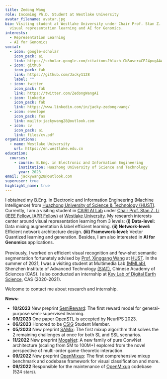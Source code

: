 ```yaml
---
title: Zedong Wang
role: Incoming Ph.D. Student at Westlake University
avatar_filename: avatar.jpg
bio: Visiting student at Westlake University under Chair Prof. Stan Z. Li, focusing on
  visual representation learning and AI for Genomics.
interests:
  - Representation Learning
  - AI for Genomics
social:
  - icon: google-scholar
    icon_pack: ai
    link: https://scholar.google.com/citations?hl=zh-CN&user=CEJ4pugAAAAJ
  - icon: github
    icon_pack: fab
    link: https://github.com/Jacky1128
    label: ""
  - icon: twitter
    icon_pack: fab
    link: https://twitter.com/ZedongWangAI
  - icon: linkedin
    icon_pack: fab
    link: https://www.linkedin.com/in/jacky-zedong-wang/
  - icon: envelope
    icon_pack: fas
    link: mailto:jackywang28@outlook.com
  - icon: cv
    icon_pack: ai
    link: files/cv.pdf
organizations:
  - name: Westlake University
    url: https://en.westlake.edu.cn
education:
  courses:
    - course: B.Eng. in Electronic and Information Engineering
      institution: Huazhong University of Science and Technology
      year: 2023
email: jackywang28@outlook.com
superuser: true
highlight_name: true
---
```

I obtained my B.Eng. in Electronic and Information Engineering (Machine Intelligence) from [Huazhong University of Science & Technology (HUST)](https://en.wikipedia.org/wiki/Huazhong_University_of_Science_and_Technology). Currently, I am a visiting student in [CAIRI AI Lab](https://github.com/Westlake-AI) under [Chair Prof. Stan Z. Li (IEEE Fellow, IAPR Fellow)](https://scholar.google.com/citations?user=Y-nyLGIAAAAJ&hl=zh-CN&oi=ao) at [Westlake University](https://en.westlake.edu.cn/). My research interests center around visual representation learning from 3 levels: **(i) Data-level:** Data mixing augmentation & label efficient learning. **(ii) Network-level:** Efficient network architecture design. **(iii) Framework-level:** Vector Quantized learning and generation. Besides, I am also interested in **AI for Genomics** applications. \
\
Previously, I worked on efficient visual recognition and few-shot semantic segmentation fortunately advised by [Prof. Xinggang Wang](https://scholar.google.com/citations?hl=zh-CN&user=qNCTLV0AAAAJ) at [HUST](https://en.wikipedia.org/wiki/Huazhong_University_of_Science_and_Technology). In the summer of 2021, I was a visiting student at Multimedia Lab [(MMLab)](http://mmlab.siat.ac.cn/), Shenzhen Institute of Advanced Technology [(SIAT)](https://english.siat.ac.cn/), Chinese Academy of Sciences (CAS). I also conducted an internship at [Key Lab of Digital Earth Science](http://www.digitalearthlab.com.cn/), CAS (2020-2021).

Welcome to contact me about research and internship.

**News:**
* **10/2023**   New preprint [SemiReward](https://arxiv.org/abs/2310.03013): The first reward model for general-purpose semi-supervised learning.
* **09/2023**   One paper [OpenSTL](https://arxiv.org/abs/2306.11249) is accepted by NeurIPS 2023.
* **06/2023**   Honored to be [CSIG](https://www.csig.org.cn) Student Member.
* **05/2023**   New preprint [SAMix](https://arxiv.org/abs/2111.15454): The first mixup algorithm that solves the 2 remaining challenges at once for both SL and SSL scenarios.
* **11/2022**   New preprint [MogaNet](https://arxiv.org/abs/2211.03295): A new family of pure ConvNet architecture (scaling from 5M to 100M+) explored from the novel perspective of multi-order game-theoretic interaction.
* **09/2022**   New preprint [OpenMixup](https://arxiv.org/abs/2209.04851): The first comprehensive mixup benchmark and codebase framework for visual classification and more.
* **09/2022**   Responsible for the maintenance of [OpenMixup](https://github.com/Westlake-AI/openmixup) codebase (524 stars).